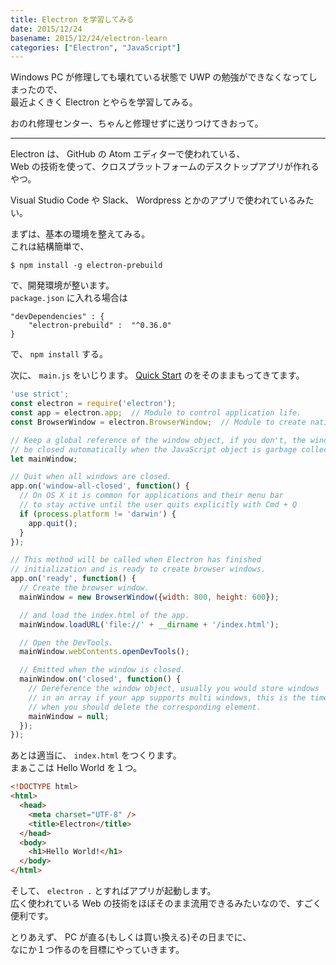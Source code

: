 ```yaml
---
title: Electron を学習してみる
date: 2015/12/24
basename: 2015/12/24/electron-learn
categories: ["Electron", "JavaScript"]
---
```


Windows PC が修理しても壊れている状態で UWP の勉強ができなくなってしまったので、  
最近よくきく Electron とやらを学習してみる。

おのれ修理センター、ちゃんと修理せずに送りつけてきおって。

---

Electron は、 GitHub の Atom エディターで使われている、  
Web の技術を使って、クロスプラットフォームのデスクトップアプリが作れるやつ。

Visual Studio Code や Slack、 Wordpress とかのアプリで使われているみたい。

まずは、基本の環境を整えてみる。  
これは結構簡単で、

```
$ npm install -g electron-prebuild
```

で、開発環境が整います。  
`package.json` に入れる場合は

```
"devDependencies" : {
    "electron-prebuild" :  "^0.36.0"
}
```

で、 `npm install` する。

次に、 `main.js` をいじります。 [Quick Start](https://github.com/atom/electron-quick-start) のをそのままもってきてます。

```javascript:main.js
'use strict';
const electron = require('electron');
const app = electron.app;  // Module to control application life.
const BrowserWindow = electron.BrowserWindow;  // Module to create native browser window.

// Keep a global reference of the window object, if you don't, the window will
// be closed automatically when the JavaScript object is garbage collected.
let mainWindow;

// Quit when all windows are closed.
app.on('window-all-closed', function() {
  // On OS X it is common for applications and their menu bar
  // to stay active until the user quits explicitly with Cmd + Q
  if (process.platform != 'darwin') {
    app.quit();
  }
});

// This method will be called when Electron has finished
// initialization and is ready to create browser windows.
app.on('ready', function() {
  // Create the browser window.
  mainWindow = new BrowserWindow({width: 800, height: 600});

  // and load the index.html of the app.
  mainWindow.loadURL('file://' + __dirname + '/index.html');

  // Open the DevTools.
  mainWindow.webContents.openDevTools();

  // Emitted when the window is closed.
  mainWindow.on('closed', function() {
    // Dereference the window object, usually you would store windows
    // in an array if your app supports multi windows, this is the time
    // when you should delete the corresponding element.
    mainWindow = null;
  });
});
```

あとは適当に、 `index.html` をつくります。  
まぁここは Hello World を１つ。

```html
<!DOCTYPE html>
<html>
  <head>
    <meta charset="UTF-8" />
    <title>Electron</title>
  </head>
  <body>
    <h1>Hello World!</h1>
  </body>
</html>
```

そして、 `electron .` とすればアプリが起動します。  
広く使われている Web の技術をほぼそのまま流用できるみたいなので、すごく便利です。

とりあえず、 PC が直る(もしくは買い換える)その日までに、  
なにか１つ作るのを目標にやっていきます。
